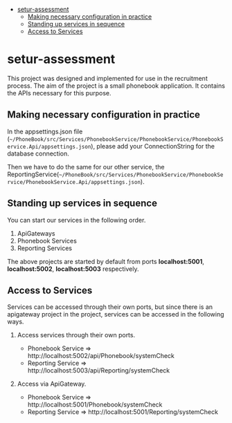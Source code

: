 - [setur-assessment](#setur-assessment)
  - [Making necessary configuration in practice](#making-necessary-configuration-in-practice)
  - [Standing up services in sequence](#standing-up-services-in-sequence)
  - [Access to Services](#access-to-services)
# setur-assessment
This project was designed and implemented for use in the recruitment process. The aim of the project is a small phonebook application. It contains the APIs necessary for this purpose.

## Making necessary configuration in practice
In the appsettings.json file (`~/PhoneBook/src/Services/PhonebookService/PhonebookService/PhonebookService.Api/appsettings.json`), please add your ConnectionString for the database connection.

Then we have to do the same for our other service, the ReportingService(`~/PhoneBook/src/Services/PhonebookService/PhonebookService/PhonebookService.Api/appsettings.json`).

## Standing up services in sequence
You can start our services in the following order.

1. ApiGateways
2. Phonebook Services
3. Reporting Services

The above projects are started by default from ports **localhost:5001**, **localhost:5002**, **localhost:5003** respectively.

## Access to Services
Services can be accessed through their own ports, but since there is an apigateway project in the project, services can be accessed in the following ways.

1. Access services through their own ports.
   - Phonebook Service => http://localhost:5002/api/Phonebook/systemCheck
   - Reporting Service => http://localhost:5003/api/Reporting/systemCheck

2. Access via ApiGateway.
   - Phonebook Service => http://localhost:5001/Phonebook/systemCheck
   - Reporting Service => http://localhost:5001/Reporting/systemCheck
